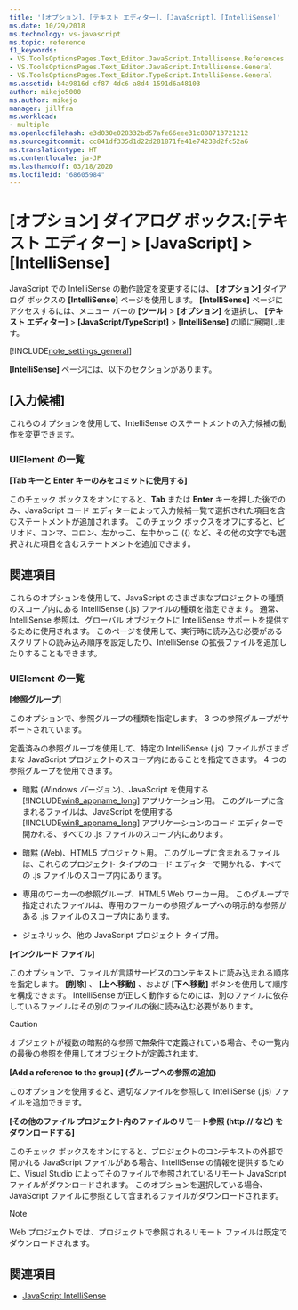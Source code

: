 ```yaml
---
title: '[オプション]、[テキスト エディター]、[JavaScript]、[IntelliSense]'
ms.date: 10/29/2018
ms.technology: vs-javascript
ms.topic: reference
f1_keywords:
- VS.ToolsOptionsPages.Text_Editor.JavaScript.Intellisense.References
- VS.ToolsOptionsPages.Text_Editor.JavaScript.Intellisense.General
- VS.ToolsOptionsPages.Text_Editor.TypeScript.IntelliSense.General
ms.assetid: b4a9816d-cf87-4dc6-a8d4-1591d6a48103
author: mikejo5000
ms.author: mikejo
manager: jillfra
ms.workload:
- multiple
ms.openlocfilehash: e3d030e028332bd57afe66eee31c888713721212
ms.sourcegitcommit: cc841df335d1d22d281871fe41e74238d2fc52a6
ms.translationtype: HT
ms.contentlocale: ja-JP
ms.lasthandoff: 03/18/2020
ms.locfileid: "68605984"
---
```

# <a name="options-dialog-box-text-editor--javascript--intellisense"></a>[オプション] ダイアログ ボックス:[テキスト エディター] \> [JavaScript] \> [IntelliSense]

JavaScript での IntelliSense の動作設定を変更するには、 **[オプション]** ダイアログ ボックスの **[IntelliSense]** ページを使用します。 **[IntelliSense]** ページにアクセスするには、メニュー バーの **[ツール]**  >  **[オプション]** を選択し、 **[テキスト エディター]**  >  **[JavaScript/TypeScript]**  >  **[IntelliSense]** の順に展開します。

[!INCLUDE[note_settings_general](../../data-tools/includes/note_settings_general_md.md)]

**[IntelliSense]** ページには、以下のセクションがあります。

## <a name="statement-completion"></a>[入力候補]

これらのオプションを使用して、IntelliSense のステートメントの入力候補の動作を変更できます。

### <a name="uielement-list"></a>UIElement の一覧

**[Tab キーと Enter キーのみをコミットに使用する]**

このチェック ボックスをオンにすると、**Tab** または **Enter** キーを押した後でのみ、JavaScript コード エディターによって入力候補一覧で選択された項目を含むステートメントが追加されます。 このチェック ボックスをオフにすると、ピリオド、コンマ、コロン、左かっこ、左中かっこ ({) など、その他の文字でも選択された項目を含むステートメントを追加できます。

## <a name="references"></a>関連項目

これらのオプションを使用して、JavaScript のさまざまなプロジェクトの種類のスコープ内にある IntelliSense (.js) ファイルの種類を指定できます。 通常、IntelliSense 参照は、グローバル オブジェクトに IntelliSense サポートを提供するために使用されます。 このページを使用して、実行時に読み込む必要があるスクリプトの読み込み順序を設定したり、IntelliSense の拡張ファイルを追加したりすることもできます。

### <a name="uielement-list"></a>UIElement の一覧

**[参照グループ]**

このオプションで、参照グループの種類を指定します。 3 つの参照グループがサポートされています。

定義済みの参照グループを使用して、特定の IntelliSense (.js) ファイルがさまざまな JavaScript プロジェクトのスコープ内にあることを指定できます。 4 つの参照グループを使用できます。

- 暗黙 (Windows *バージョン*)、JavaScript を使用する [!INCLUDE[win8_appname_long](../../debugger/includes/win8_appname_long_md.md)] アプリケーション用。 このグループに含まれるファイルは、JavaScript を使用する [!INCLUDE[win8_appname_long](../../debugger/includes/win8_appname_long_md.md)] アプリケーションのコード エディターで開かれる、すべての .js ファイルのスコープ内にあります。

- 暗黙 (Web)、HTML5 プロジェクト用。 このグループに含まれるファイルは、これらのプロジェクト タイプのコード エディターで開かれる、すべての .js ファイルのスコープ内にあります。

- 専用のワーカーの参照グループ、HTML5 Web ワーカー用。 このグループで指定されたファイルは、専用のワーカーの参照グループへの明示的な参照がある .js ファイルのスコープ内にあります。

- ジェネリック、他の JavaScript プロジェクト タイプ用。

**[インクルード ファイル]**

このオプションで、ファイルが言語サービスのコンテキストに読み込まれる順序を指定します。 **[削除]** 、 **[上へ移動]** 、および **[下へ移動]** ボタンを使用して順序を構成できます。 IntelliSense が正しく動作するためには、別のファイルに依存しているファイルはその別のファイルの後に読み込む必要があります。

> [!CAUTION]
> オブジェクトが複数の暗黙的な参照で無条件で定義されている場合、その一覧内の最後の参照を使用してオブジェクトが定義されます。

**[Add a reference to the group] (グループへの参照の追加)**

このオプションを使用すると、適切なファイルを参照して IntelliSense (.js) ファイルを追加できます。

**[その他のファイル プロジェクト内のファイルのリモート参照 (http:// など) をダウンロードする]**

このチェック ボックスをオンにすると、プロジェクトのコンテキストの外部で開かれる JavaScript ファイルがある場合、IntelliSense の情報を提供するために、Visual Studio によってそのファイルで参照されているリモート JavaScript ファイルがダウンロードされます。 このオプションを選択している場合、JavaScript ファイルに参照として含まれるファイルがダウンロードされます。

> [!NOTE]
> Web プロジェクトでは、プロジェクトで参照されるリモート ファイルは既定でダウンロードされます。

## <a name="see-also"></a>関連項目

- [JavaScript IntelliSense](../../ide/javascript-intellisense.md)
